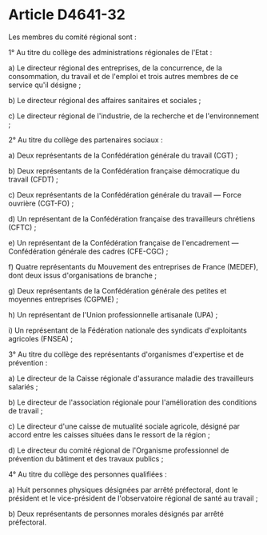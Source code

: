 # Article D4641-32

Les membres du comité régional sont : 
  
  
1° Au titre du collège des administrations régionales de l'Etat : 
  
  
a) Le directeur régional des entreprises, de la concurrence, de la consommation, du travail et de l'emploi et trois autres membres de ce service qu'il désigne ; 
  
  
b) Le directeur régional des affaires sanitaires et sociales ; 
  
  
c) Le directeur régional de l'industrie, de la recherche et de l'environnement ; 
  

  
  
2° Au titre du collège des partenaires sociaux : 
  
  
a) Deux représentants de la Confédération générale du travail (CGT) ; 
  
  
b) Deux représentants de la Confédération française démocratique du travail (CFDT) ; 
  
  
c) Deux représentants de la Confédération générale du travail ― Force ouvrière (CGT-FO) ; 
  
  
d) Un représentant de la Confédération française des travailleurs chrétiens (CFTC) ; 
  
  
e) Un représentant de la Confédération française de l'encadrement ― Confédération générale des cadres (CFE-CGC) ; 
  
  
f) Quatre représentants du Mouvement des entreprises de France (MEDEF), dont deux issus d'organisations de branche ; 
  
  
g) Deux représentants de la Confédération générale des petites et moyennes entreprises (CGPME) ; 
  
  
h) Un représentant de l'Union professionnelle artisanale (UPA) ; 
  
  
i) Un représentant de la Fédération nationale des syndicats d'exploitants agricoles (FNSEA) ; 
  
  
3° Au titre du collège des représentants d'organismes d'expertise et de prévention : 
  
  
a) Le directeur de la Caisse régionale d'assurance maladie des travailleurs salariés ; 
  
  
b) Le directeur de l'association régionale pour l'amélioration des conditions de travail ; 
  
  
c) Le directeur d'une caisse de mutualité sociale agricole, désigné par accord entre les caisses situées dans le ressort de la région ; 
  
  
d) Le directeur du comité régional de l'Organisme professionnel de prévention du bâtiment et des travaux publics ; 
  
  
4° Au titre du collège des personnes qualifiées : 
  
  
a) Huit personnes physiques désignées par arrêté préfectoral, dont le président et le vice-président de l'observatoire régional de santé au travail ; 

  
b) Deux représentants de personnes morales désignés par arrêté préfectoral.